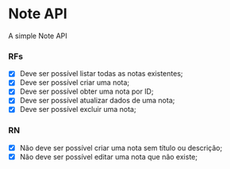 # Note API

A simple Note API

### RFs

- [x] Deve ser possível listar todas as notas existentes;
- [x] Deve ser possível criar uma nota;
- [x] Deve ser possível obter uma nota por ID;
- [x] Deve ser possível atualizar dados de uma nota;
- [x] Deve ser possível excluir uma nota;

### RN

- [x] Não deve ser possível criar uma nota sem título ou descrição;
- [x] Não deve ser possível editar uma nota que não existe;